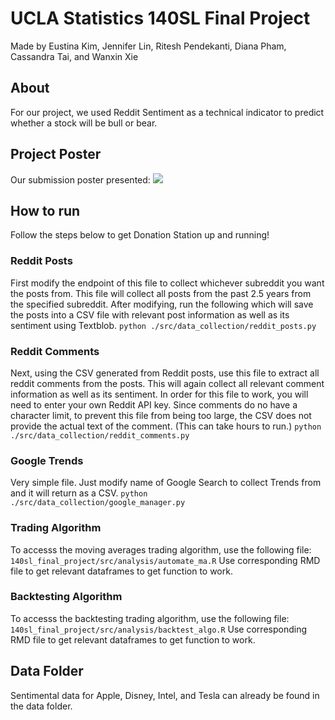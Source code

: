 # UCLA Statistics 140SL Final Project

Made by Eustina Kim, Jennifer Lin, Ritesh Pendekanti, Diana Pham, Cassandra Tai, and Wanxin Xie

## About
For our project, we used Reddit Sentiment as a technical indicator to predict whether a stock will be bull or bear.

## Project Poster
Our submission poster presented:
![](https://imgur.com/QudzUhK.png)

## How to run
Follow the steps below to get Donation Station up and running!

### Reddit Posts
First modify the endpoint of this file to collect whichever subreddit you want the posts from.
This file will collect all posts from the past 2.5 years from the specified subreddit.
After modifying, run the following which will save the posts into a CSV file with relevant post
information as well as its sentiment using Textblob.
`python ./src/data_collection/reddit_posts.py`

### Reddit Comments
Next, using the CSV generated from Reddit posts, use this file to extract all reddit comments 
from the posts. This will again collect all relevant comment information as well as its sentiment.
In order for this file to work, you will need to enter your own Reddit API key. 
Since comments do no have a character limit, to prevent this file from being too large, the CSV
does not provide the actual text of the comment. (This can take hours to run.)
`python ./src/data_collection/reddit_comments.py`

### Google Trends
Very simple file. Just modify name of Google Search to collect Trends from and it will return as a CSV.
`python ./src/data_collection/google_manager.py`

### Trading Algorithm
To accesss the moving averages trading algorithm, use the following file:
`140sl_final_project/src/analysis/automate_ma.R`
Use corresponding RMD file to get relevant dataframes to get function to work.

### Backtesting Algorithm
To accesss the backtesting trading algorithm, use the following file:
`140sl_final_project/src/analysis/backtest_algo.R`
Use corresponding RMD file to get relevant dataframes to get function to work.

## Data Folder
Sentimental data for Apple, Disney, Intel, and Tesla can already be found in the data folder.